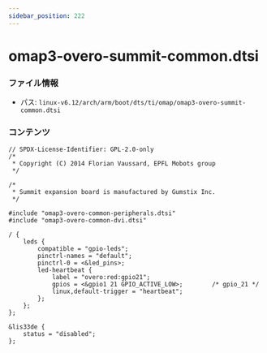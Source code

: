 ```yaml
---
sidebar_position: 222
---
```

# omap3-overo-summit-common.dtsi

### ファイル情報

- パス: `linux-v6.12/arch/arm/boot/dts/ti/omap/omap3-overo-summit-common.dtsi`

### コンテンツ

```dtsi
// SPDX-License-Identifier: GPL-2.0-only
/*
 * Copyright (C) 2014 Florian Vaussard, EPFL Mobots group
 */

/*
 * Summit expansion board is manufactured by Gumstix Inc.
 */

#include "omap3-overo-common-peripherals.dtsi"
#include "omap3-overo-common-dvi.dtsi"

/ {
	leds {
		compatible = "gpio-leds";
		pinctrl-names = "default";
		pinctrl-0 = <&led_pins>;
		led-heartbeat {
			label = "overo:red:gpio21";
			gpios = <&gpio1 21 GPIO_ACTIVE_LOW>;		/* gpio_21 */
			linux,default-trigger = "heartbeat";
		};
	};
};

&lis33de {
	status = "disabled";
};


```
